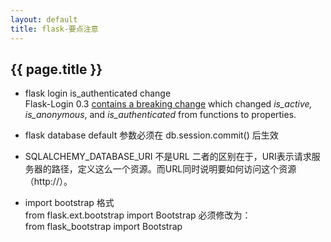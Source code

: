 ```yaml
---
layout: default
title: flask-要点注意
---
```


## {{ page.title }}

- flask login is\_authenticated change  
  Flask-Login 0.3 [contains a breaking change](https://github.com/maxcountryman/flask-login/blob/master/CHANGES#L25-L26) which changed *is\_active, is\_anonymous*, and *is_authenticated* from functions to properties.

- flask database default 参数必须在 db.session.commit() 后生效

- SQLALCHEMY_DATABASE_URI 不是URL
  二者的区别在于，URI表示请求服务器的路径，定义这么一个资源。而URL同时说明要如何访问这个资源（http://）。

- import bootstrap 格式  
  from flask.ext.bootstrap import Bootstrap 必须修改为：  
 from flask_bootstrap import Bootstrap